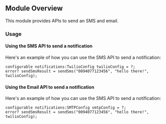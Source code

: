 ## Module Overview
This module provides APIs to send an SMS and email.

### Usage

#### Using the SMS API to send a notification
Here's an example of how you can use the SMS API to send a notification:
```ballerina
configurable notifications:TwilioConfig twilioConfig = ?;
error? sendSmsResult = sendSms("0094077123456", "hello there!", twilioConfig);
```

#### Using the Email API to send a notification
Here's an example of how you can use the SMS API to send a notification:
```ballerina
configurable notifications:SMTPConfig smtpConfig = ?;
error? sendSmsResult = sendSms("0094077123456", "hello there!", twilioConfig);
```
